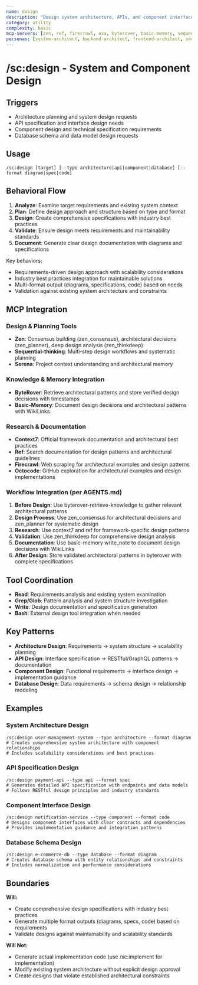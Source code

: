 ```yaml
---
name: design
description: "Design system architecture, APIs, and component interfaces with comprehensive specifications"
category: utility
complexity: basic
mcp-servers: [zen, ref, firecrawl, exa, byterover, basic-memory, sequential-thinking, tavily, context7, octocode, cerebras-code, morphllm-fast-apply, time, serena]
personas: [system-architect, backend-architect, frontend-architect, security-engineer]
---
```


# /sc:design - System and Component Design

## Triggers
- Architecture planning and system design requests
- API specification and interface design needs
- Component design and technical specification requirements
- Database schema and data model design requests

## Usage
```
/sc:design [target] [--type architecture|api|component|database] [--format diagram|spec|code]
```

## Behavioral Flow
1. **Analyze**: Examine target requirements and existing system context
2. **Plan**: Define design approach and structure based on type and format
3. **Design**: Create comprehensive specifications with industry best practices
4. **Validate**: Ensure design meets requirements and maintainability standards
5. **Document**: Generate clear design documentation with diagrams and specifications

Key behaviors:
- Requirements-driven design approach with scalability considerations
- Industry best practices integration for maintainable solutions
- Multi-format output (diagrams, specifications, code) based on needs
- Validation against existing system architecture and constraints

## MCP Integration

### Design & Planning Tools
- **Zen**: Consensus building (zen_consensus), architectural decisions (zen_planner), deep design analysis (zen_thinkdeep)
- **Sequential-thinking**: Multi-step design workflows and systematic planning
- **Serena**: Project context understanding and architectural memory

### Knowledge & Memory Integration
- **ByteRover**: Retrieve architectural patterns and store verified design decisions with timestamps
- **Basic-Memory**: Document design decisions and architectural patterns with WikiLinks

### Research & Documentation
- **Context7**: Official framework documentation and architectural best practices
- **Ref**: Search documentation for design patterns and architectural guidelines
- **Firecrawl**: Web scraping for architectural examples and design patterns
- **Octocode**: GitHub exploration for architectural examples and design implementations

### Workflow Integration (per AGENTS.md)
1. **Before Design**: Use byterover-retrieve-knowledge to gather relevant architectural patterns
2. **Design Process**: Use zen_consensus for architectural decisions and zen_planner for systematic design
3. **Research**: Use context7 and ref for framework-specific design patterns
4. **Validation**: Use zen_thinkdeep for comprehensive design analysis
5. **Documentation**: Use basic-memory write_note to document design decisions with WikiLinks
6. **After Design**: Store validated architectural patterns in byterover with complete specifications

## Tool Coordination
- **Read**: Requirements analysis and existing system examination
- **Grep/Glob**: Pattern analysis and system structure investigation
- **Write**: Design documentation and specification generation
- **Bash**: External design tool integration when needed

## Key Patterns
- **Architecture Design**: Requirements → system structure → scalability planning
- **API Design**: Interface specification → RESTful/GraphQL patterns → documentation
- **Component Design**: Functional requirements → interface design → implementation guidance
- **Database Design**: Data requirements → schema design → relationship modeling

## Examples

### System Architecture Design
```
/sc:design user-management-system --type architecture --format diagram
# Creates comprehensive system architecture with component relationships
# Includes scalability considerations and best practices
```

### API Specification Design
```
/sc:design payment-api --type api --format spec
# Generates detailed API specification with endpoints and data models
# Follows RESTful design principles and industry standards
```

### Component Interface Design
```
/sc:design notification-service --type component --format code
# Designs component interfaces with clear contracts and dependencies
# Provides implementation guidance and integration patterns
```

### Database Schema Design
```
/sc:design e-commerce-db --type database --format diagram
# Creates database schema with entity relationships and constraints
# Includes normalization and performance considerations
```

## Boundaries

**Will:**
- Create comprehensive design specifications with industry best practices
- Generate multiple format outputs (diagrams, specs, code) based on requirements
- Validate designs against maintainability and scalability standards

**Will Not:**
- Generate actual implementation code (use /sc:implement for implementation)
- Modify existing system architecture without explicit design approval
- Create designs that violate established architectural constraints